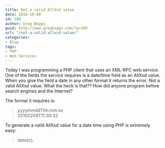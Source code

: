 ```yaml
---
title: Not a valid AllXsd value
date: 2010-10-08
id: 180
author: Greg Boggs
guid: http://www.gregboggs.com/?p=180
url: "/not-a-valid-allxsd-value/"
categories:
- Blog
tags:
- PHP
- Web Services
---
```


Today I was programming a PHP client that uses an XML-RPC web service. One of the fields the service requires is a date/time field as an AllXsd value. When you give the field a date in any other format it returns the error: Not a valid AllXsd value. What the heck is that?? How did anyone program before search engines and the Internet?

The format it requires is:

> yyyymmddThh:mm:ss  
> 20100209T11:30:32

To generate a valid AllXsd value for a date time using PHP is extremely easy:

> date(c);
